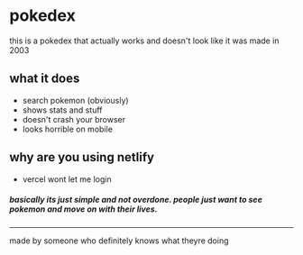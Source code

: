 # pokedex

this is a pokedex that actually works and doesn't look like it was made in 2003

## what it does
- search pokemon (obviously)
- shows stats and stuff
- doesn't crash your browser
- looks horrible on mobile

## why are you using netlify
- vercel wont let me login

##### basically its just simple and not overdone. people just want to see pokemon and move on with their lives.

---
made by someone who definitely knows what theyre doing
